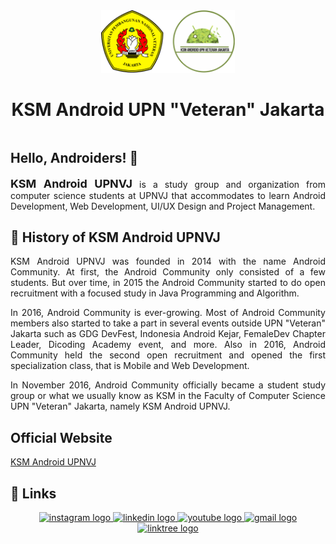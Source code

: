 <div align="center" style="margin-bottom: 48px;">
  <img width="auto" height="100" src="https://github.com/ksmandroidupnvj/ksmandroidupnvj/blob/main/public/ksm-android-upnvj-logo.png?raw=true" alt="KSM Android UPNVJ">
  <h1>KSM Android UPN "Veteran" Jakarta</h1>
</div>

## Hello, Androiders! 👋

<div align="justify">
  <p><b style="font-size: 18px;">KSM Android UPNVJ</b> is a study group and organization from computer science students at UPNVJ that accommodates to learn Android Development, Web Development, UI/UX Design and Project Management.</p>
</div>

## 🚀 History of KSM Android UPNVJ

<div align="justify">
  <p>KSM Android UPNVJ was founded in 2014 with the name Android Community. At first, the Android Community only consisted of a few students. But over time, in 2015 the Android Community started to do open recruitment with a focused study in Java Programming and Algorithm.</p>
  <p>In 2016, Android Community is ever-growing. Most of Android Community members also started to take a part in several events outside UPN "Veteran" Jakarta such as GDG DevFest, Indonesia Android Kejar, FemaleDev Chapter Leader, Dicoding Academy event, and more. Also in 2016, Android Community held the second open recruitment and opened the first specialization class, that is Mobile and Web Development.</p>
  <p>In November 2016, Android Community officially became a student study group or what we usually know as KSM in the Faculty of Computer Science UPN "Veteran" Jakarta, namely KSM Android UPNVJ.</p>
</div>

## Official Website

[KSM Android UPNVJ](https://www.androidupnvj.com/)

## 🔗 Links

<div align="center">
  <a href="https://www.instagram.com/androidupnvj/" target="_blank">
    <img src="https://img.shields.io/static/v1?message=Instagram&logo=instagram&label=&color=E4405F&logoColor=white&labelColor=&style=for-the-badge" height="32" alt="instagram logo"  />
  </a>
  <a href="https://www.linkedin.com/company/ksm-android-upnvj/" target="_blank">
    <img src="https://img.shields.io/static/v1?message=LinkedIn&logo=linkedin&label=&color=0077B5&logoColor=white&labelColor=&style=for-the-badge" height="32" alt="linkedin logo"  />
  </a>
  <a href="https://www.youtube.com/channel/UCTeSCSVmPVay_EBOoshdo5Q" target="_blank">
    <img src="https://img.shields.io/static/v1?message=Youtube&logo=youtube&label=&color=FF0000&logoColor=white&labelColor=&style=for-the-badge" height="32" alt="youtube logo"  />
  </a>
  <a href="mailto:androidupnvj@upnvj.ac.id" target="_blank">
    <img src="https://img.shields.io/static/v1?message=Gmail&logo=gmail&label=&color=D14836&logoColor=white&labelColor=&style=for-the-badge" height="32" alt="gmail logo"  />
  </a>
  <a href="https://linktr.ee/KSMAndroidUPNVJ" target="_blank">
    <img src="https://img.shields.io/static/v1?message=Linktree&logo=linktree&label=&color=1de9b6&logoColor=white&labelColor=&style=for-the-badge" height="32" alt="linktree logo"  />
  </a>
</div>

###
